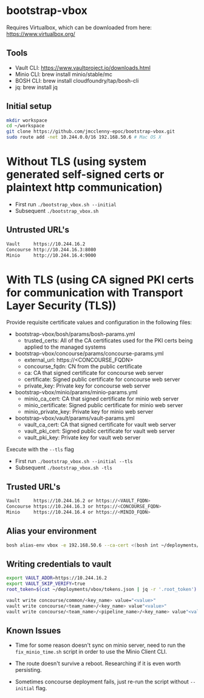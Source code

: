 # bootstrap-vbox

Requires Virtualbox, which can be downloaded from here: https://www.virtualbox.org/

## Tools

- Vault CLI: https://www.vaultproject.io/downloads.html
- Minio CLI: brew install minio/stable/mc
- BOSH CLI:  brew install cloudfoundry/tap/bosh-cli
- jq:        brew install jq

## Initial setup

```bash
mkdir workspace
cd ~/workspace
git clone https://github.com/jmcclenny-epoc/bootstrap-vbox.git
sudo route add -net 10.244.0.0/16 192.168.50.6 # Mac OS X
```
# Without TLS (using system generated self-signed certs or plaintext http communication)
- First run `./bootstrap_vbox.sh --initial`
- Subsequent `./bootstrap_vbox.sh`

## Untrusted URL's

```bash
Vault     https://10.244.16.2
Concourse http://10.244.16.3:8080
Minio     http://10.244.16.4:9000
```

# With TLS (using CA signed PKI certs for communication with Transport Layer Security (TLS))
Provide requisite certificate values and configuration in the following files:
- bootstrap-vbox/bosh/params/bosh-params.yml
   * trusted_certs: All of the CA certificates used for the PKI certs being applied to the managed systems
- bootstrap-vbox/concourse/params/concourse-params.yml
   * external_url: https://\<CONCOURSE_FQDN\>
   * concourse_fqdn: CN from the public certificate
   * ca: CA that signed certificate for concourse web server
   * certificate: Signed public certificate for concourse web server
   * private_key: Private key for concourse web server
- bootstrap-vbox/minio/params/minio-params.yml
   * minio_ca_cert: CA that signed certificate for minio web server
   * minio_certificate: Signed public certificate for minio web server
   * minio_private_key: Private key for minio web server
- bootstrap-vbox/vault/params/vault-params.yml
   * vault_ca_cert: CA that signed certificate for vault web server
   * vault_pki_cert: Signed public certificate for vault web server
   * vault_pki_key: Private key for vault web server

Execute with the `--tls` flag
- First run `./bootstrap_vbox.sh --initial --tls`
- Subsequent `./bootstrap_vbox.sh -tls`

## Trusted URL's

```bash
Vault     https://10.244.16.2 or https://<VAULT_FQDN>
Concourse https://10.244.16.3 or https://<CONCOURSE_FQDN>
Minio     https://10.244.16.4 or https://<MINIO_FQDN>
```



## Alias your environment

```bash
bosh alias-env vbox -e 192.168.50.6 --ca-cert <(bosh int ~/deployments/vbox/bosh-creds.yml --path /director_ssl/ca)
```

## Writing credentials to vault

```bash
export VAULT_ADDR=https://10.244.16.2
export VAULT_SKIP_VERIFY=true
root_token=$(cat ~/deployments/vbox/tokens.json | jq -r '.root_token')

vault write concourse/common/<key_name> value="<value>"
vault write concourse/<team_name>/<key_name> value"<value>"
vault write concourse/<team_name>/<pipeline_name>/<key_name> value"<value>"
```

## Known Issues

- Time for some reason doesn't sync on minio server, need to run the `fix_minio_time.sh` script in order to use the Minio Client CLI.

- The route doesn't survive a reboot. Researching if it is even worth persisting.

- Sometimes concourse deployment fails, just re-run the script without `--initial` flag.
